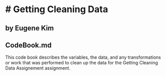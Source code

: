 # # Getting Cleaning Data
## by Eugene Kim
## CodeBook.md

This code book describes the variables, the data, and any transformations or work that was performed to clean up the data for the Getting Cleaning Data Assignement assignment. 


